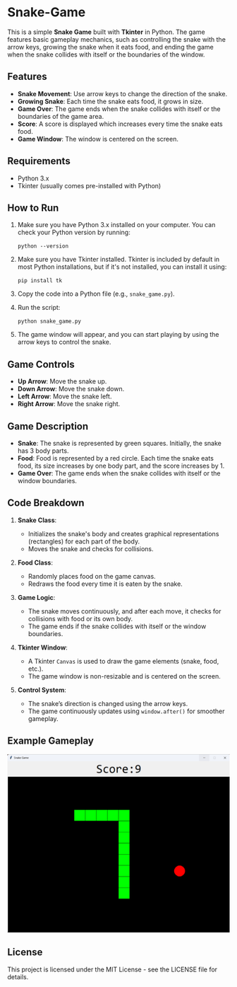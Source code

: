 # Snake-Game

This is a simple **Snake Game** built with **Tkinter** in Python. The game features basic gameplay mechanics, such as controlling the snake with the arrow keys, growing the snake when it eats food, and ending the game when the snake collides with itself or the boundaries of the window.

## Features

- **Snake Movement**: Use arrow keys to change the direction of the snake.
- **Growing Snake**: Each time the snake eats food, it grows in size.
- **Game Over**: The game ends when the snake collides with itself or the boundaries of the game area.
- **Score**: A score is displayed which increases every time the snake eats food.
- **Game Window**: The window is centered on the screen.

## Requirements

- Python 3.x
- Tkinter (usually comes pre-installed with Python)

## How to Run

1. Make sure you have Python 3.x installed on your computer. You can check your Python version by running:
   ```
   python --version
   ```
   
2. Make sure you have Tkinter installed. Tkinter is included by default in most Python installations, but if it's not installed, you can install it using:
   ```
   pip install tk
   ```

3. Copy the code into a Python file (e.g., `snake_game.py`).

4. Run the script:
   ```
   python snake_game.py
   ```

5. The game window will appear, and you can start playing by using the arrow keys to control the snake.

## Game Controls

- **Up Arrow**: Move the snake up.
- **Down Arrow**: Move the snake down.
- **Left Arrow**: Move the snake left.
- **Right Arrow**: Move the snake right.

## Game Description

- **Snake**: The snake is represented by green squares. Initially, the snake has 3 body parts.
- **Food**: Food is represented by a red circle. Each time the snake eats food, its size increases by one body part, and the score increases by 1.
- **Game Over**: The game ends when the snake collides with itself or the window boundaries.

## Code Breakdown

1. **Snake Class**:
   - Initializes the snake's body and creates graphical representations (rectangles) for each part of the body.
   - Moves the snake and checks for collisions.
   
2. **Food Class**:
   - Randomly places food on the game canvas.
   - Redraws the food every time it is eaten by the snake.

3. **Game Logic**:
   - The snake moves continuously, and after each move, it checks for collisions with food or its own body.
   - The game ends if the snake collides with itself or the window boundaries.

4. **Tkinter Window**:
   - A Tkinter `Canvas` is used to draw the game elements (snake, food, etc.).
   - The game window is non-resizable and is centered on the screen.

5. **Control System**:
   - The snake’s direction is changed using the arrow keys.
   - The game continuously updates using `window.after()` for smoother gameplay.

## Example Gameplay

![Snake Game](https://github.com/0maaz-01/Snake-Game/blob/main/Image/Snake.png)

## License

This project is licensed under the MIT License - see the LICENSE file for details.
